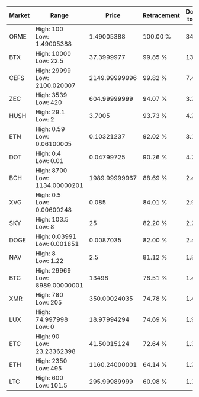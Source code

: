 | Market | Range | Price| Retracement | Doubles to 50% |
| --- | --- | --- | --- | --- |
| ORME | High: 100<br />Low: 1.49005388 | 1.49005388 | 100.00 % | 34.06 |
| BTX | High: 10000<br />Low: 22.5 | 37.3999977 | 99.85 % | 133.99 |
| CEFS | High: 29999<br />Low: 2100.020007 | 2149.99999996 | 99.82 % | 7.46 |
| ZEC | High: 3539<br />Low: 420 | 604.99999999 | 94.07 % | 3.27 |
| HUSH | High: 29.1<br />Low: 2 | 3.7005 | 93.73 % | 4.20 |
| ETN | High: 0.59<br />Low: 0.06100005 | 0.10321237 | 92.02 % | 3.15 |
| DOT | High: 0.4<br />Low: 0.01 | 0.04799725 | 90.26 % | 4.27 |
| BCH | High: 8700<br />Low: 1134.00000201 | 1989.99999967 | 88.69 % | 2.47 |
| XVG | High: 0.5<br />Low: 0.00600248 | 0.085 | 84.01 % | 2.98 |
| SKY | High: 103.5<br />Low: 8 | 25 | 82.20 % | 2.23 |
| DOGE | High: 0.03991<br />Low: 0.001851 | 0.0087035 | 82.00 % | 2.40 |
| NAV | High: 8<br />Low: 1.22 | 2.5 | 81.12 % | 1.84 |
| BTC | High: 29969<br />Low: 8989.00000001 | 13498 | 78.51 % | 1.44 |
| XMR | High: 780<br />Low: 205 | 350.00024035 | 74.78 % | 1.41 |
| LUX | High: 74.997998<br />Low: 0 | 18.97994294 | 74.69 % | 1.98 |
| ETC | High: 90<br />Low: 23.23362398 | 41.50015124 | 72.64 % | 1.36 |
| ETH | High: 2350<br />Low: 495 | 1160.24000001 | 64.14 % | 1.23 |
| LTC | High: 600<br />Low: 101.5 | 295.99989999 | 60.98 % | 1.18 |
